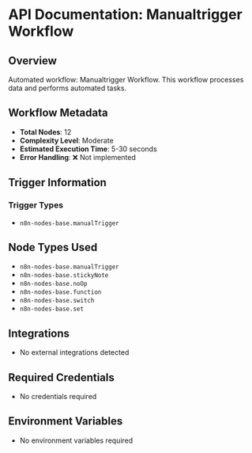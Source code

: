 # API Documentation: Manualtrigger Workflow

## Overview
Automated workflow: Manualtrigger Workflow. This workflow processes data and performs automated tasks.

## Workflow Metadata
- **Total Nodes**: 12
- **Complexity Level**: Moderate
- **Estimated Execution Time**: 5-30 seconds
- **Error Handling**: ❌ Not implemented

## Trigger Information
### Trigger Types
- `n8n-nodes-base.manualTrigger`

## Node Types Used
- `n8n-nodes-base.manualTrigger`
- `n8n-nodes-base.stickyNote`
- `n8n-nodes-base.noOp`
- `n8n-nodes-base.function`
- `n8n-nodes-base.switch`
- `n8n-nodes-base.set`

## Integrations
- No external integrations detected

## Required Credentials
- No credentials required

## Environment Variables
- No environment variables required
